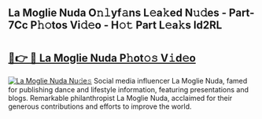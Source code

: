 ## La Moglie Nuda O𝚗𝚕yf𝚊ns L𝚎a𝚔ed N𝚞𝚍es - Part-7Cc P𝚑𝚘tos Vi𝚍𝚎o - H𝚘𝚝 Part L𝚎a𝚔s ld2RL

# <h2><a href="http://kfddq2.oniu.top/?m=La+Moglie+Nuda">🔗👉 🔴 La Moglie Nuda P𝚑ot𝚘𝚜 V𝚒d𝚎o</a></h2>

[![La Moglie Nuda Nu𝚍e𝚜](https://i.imgur.com/0qMVB7G.gif)](http://kfddq2.oniu.top/?m=La+Moglie+Nuda)
Social media influencer La Moglie Nuda, famed for publishing dance and lifestyle information, featuring presentations and blogs. Remarkable philanthropist La Moglie Nuda, acclaimed for their generous contributions and efforts to improve the world.  

